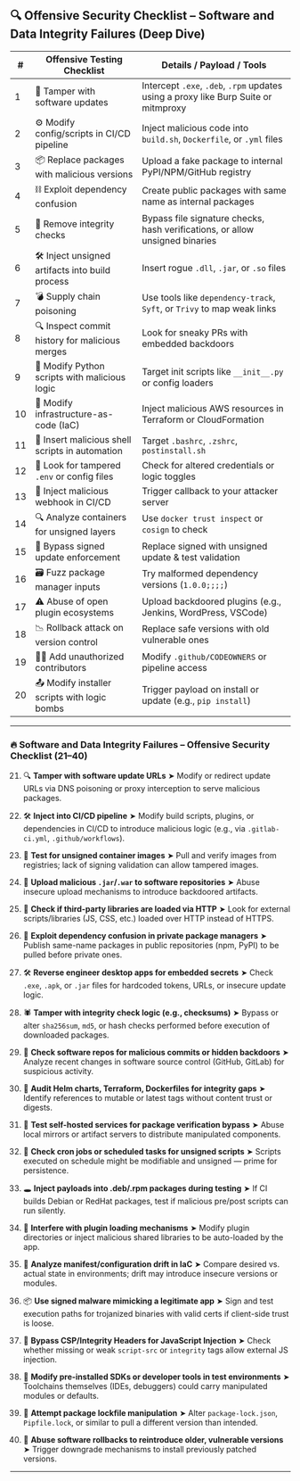 ## 🔍 Offensive Security Checklist – **Software and Data Integrity Failures (Deep Dive)**

| #  | Offensive Testing Checklist                      | Details / Payload / Tools                                                           |
| -- | ------------------------------------------------ | ----------------------------------------------------------------------------------- |
| 1  | 🧪 Tamper with software updates                  | Intercept `.exe`, `.deb`, `.rpm` updates using a proxy like Burp Suite or mitmproxy |
| 2  | ⚙️ Modify config/scripts in CI/CD pipeline       | Inject malicious code into `build.sh`, `Dockerfile`, or `.yml` files                |
| 3  | 📦 Replace packages with malicious versions      | Upload a fake package to internal PyPI/NPM/GitHub registry                          |
| 4  | ⛓️ Exploit dependency confusion                  | Create public packages with same name as internal packages                          |
| 5  | 🚫 Remove integrity checks                       | Bypass file signature checks, hash verifications, or allow unsigned binaries        |
| 6  | 🛠️ Inject unsigned artifacts into build process | Insert rogue `.dll`, `.jar`, or `.so` files                                         |
| 7  | 💣 Supply chain poisoning                        | Use tools like `dependency-track`, `Syft`, or `Trivy` to map weak links             |
| 8  | 🔍 Inspect commit history for malicious merges   | Look for sneaky PRs with embedded backdoors                                         |
| 9  | 🐍 Modify Python scripts with malicious logic    | Target init scripts like `__init__.py` or config loaders                            |
| 10 | 🔧 Modify infrastructure-as-code (IaC)           | Inject malicious AWS resources in Terraform or CloudFormation                       |
| 11 | 📁 Insert malicious shell scripts in automation  | Target `.bashrc`, `.zshrc`, `postinstall.sh`                                        |
| 12 | 📂 Look for tampered `.env` or config files      | Check for altered credentials or logic toggles                                      |
| 13 | 💉 Inject malicious webhook in CI/CD             | Trigger callback to your attacker server                                            |
| 14 | 🔍 Analyze containers for unsigned layers        | Use `docker trust inspect` or `cosign` to check                                     |
| 15 | 🧪 Bypass signed update enforcement              | Replace signed with unsigned update & test validation                               |
| 16 | 🗃️ Fuzz package manager inputs                  | Try malformed dependency versions (`1.0.0;;;;`)                                     |
| 17 | ⚠️ Abuse of open plugin ecosystems               | Upload backdoored plugins (e.g., Jenkins, WordPress, VSCode)                        |
| 18 | 📉 Rollback attack on version control            | Replace safe versions with old vulnerable ones                                      |
| 19 | 👨‍💻 Add unauthorized contributors              | Modify `.github/CODEOWNERS` or pipeline access                                      |
| 20 | 📤 Modify installer scripts with logic bombs     | Trigger payload on install or update (e.g., `pip install`)                          |

---


### 🔥 **Software and Data Integrity Failures – Offensive Security Checklist (21–40)**

21. 🔍 **Tamper with software update URLs**
    ➤ Modify or redirect update URLs via DNS poisoning or proxy interception to serve malicious packages.

22. 🛠️ **Inject into CI/CD pipeline**
    ➤ Modify build scripts, plugins, or dependencies in CI/CD to introduce malicious logic (e.g., via `.gitlab-ci.yml`, `.github/workflows`).

23. 🧩 **Test for unsigned container images**
    ➤ Pull and verify images from registries; lack of signing validation can allow tampered images.

24. 🧪 **Upload malicious `.jar`/`.war` to software repositories**
    ➤ Abuse insecure upload mechanisms to introduce backdoored artifacts.

25. 🧵 **Check if third-party libraries are loaded via HTTP**
    ➤ Look for external scripts/libraries (JS, CSS, etc.) loaded over HTTP instead of HTTPS.

26. 🧬 **Exploit dependency confusion in private package managers**
    ➤ Publish same-name packages in public repositories (npm, PyPI) to be pulled before private ones.

27. 🛠️ **Reverse engineer desktop apps for embedded secrets**
    ➤ Check `.exe`, `.apk`, or `.jar` files for hardcoded tokens, URLs, or insecure update logic.

28. 🕷️ **Tamper with integrity check logic (e.g., checksums)**
    ➤ Bypass or alter `sha256sum`, `md5`, or hash checks performed before execution of downloaded packages.

29. 🧪 **Check software repos for malicious commits or hidden backdoors**
    ➤ Analyze recent changes in software source control (GitHub, GitLab) for suspicious activity.

30. 🔧 **Audit Helm charts, Terraform, Dockerfiles for integrity gaps**
    ➤ Identify references to mutable or latest tags without content trust or digests.

31. 🧬 **Test self-hosted services for package verification bypass**
    ➤ Abuse local mirrors or artifact servers to distribute manipulated components.

32. 🧾 **Check cron jobs or scheduled tasks for unsigned scripts**
    ➤ Scripts executed on schedule might be modifiable and unsigned — prime for persistence.

33. 🕳️ **Inject payloads into .deb/.rpm packages during testing**
    ➤ If CI builds Debian or RedHat packages, test if malicious pre/post scripts can run silently.

34. 🔌 **Interfere with plugin loading mechanisms**
    ➤ Modify plugin directories or inject malicious shared libraries to be auto-loaded by the app.

35. 🔗 **Analyze manifest/configuration drift in IaC**
    ➤ Compare desired vs. actual state in environments; drift may introduce insecure versions or modules.

36. 📦 **Use signed malware mimicking a legitimate app**
    ➤ Sign and test execution paths for trojanized binaries with valid certs if client-side trust is loose.

37. 🧱 **Bypass CSP/Integrity Headers for JavaScript Injection**
    ➤ Check whether missing or weak `script-src` or `integrity` tags allow external JS injection.

38. 🧰 **Modify pre-installed SDKs or developer tools in test environments**
    ➤ Toolchains themselves (IDEs, debuggers) could carry manipulated modules or defaults.

39. 🧪 **Attempt package lockfile manipulation**
    ➤ Alter `package-lock.json`, `Pipfile.lock`, or similar to pull a different version than intended.

40. 🧨 **Abuse software rollbacks to reintroduce older, vulnerable versions**
    ➤ Trigger downgrade mechanisms to install previously patched versions.

---


